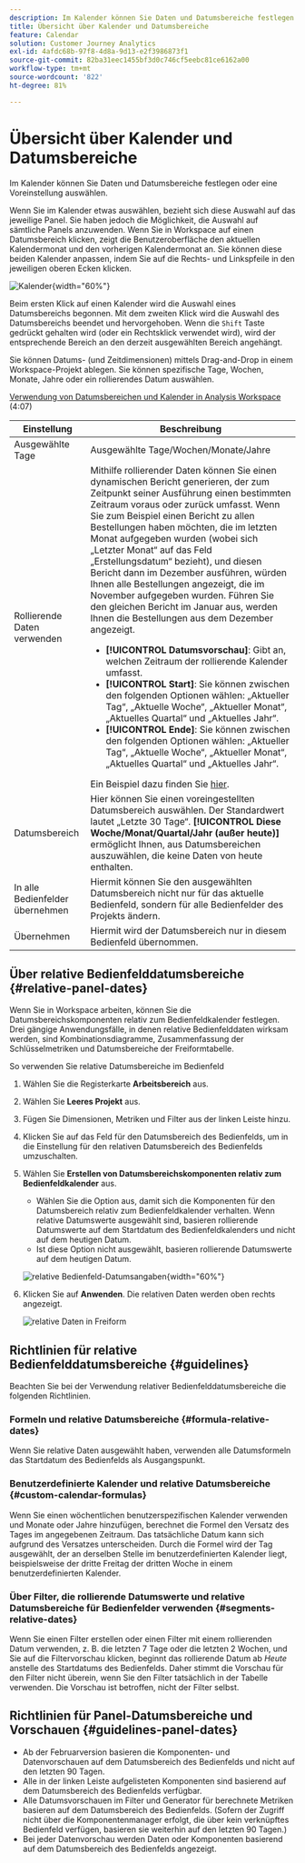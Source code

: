 ```yaml
---
description: Im Kalender können Sie Daten und Datumsbereiche festlegen oder eine Voreinstellung auswählen.
title: Übersicht über Kalender und Datumsbereiche
feature: Calendar
solution: Customer Journey Analytics
exl-id: 4afdc68b-97f8-4d8a-9d13-e2f3986873f1
source-git-commit: 82ba31eec1455bf3d0c746cf5eebc81ce6162a00
workflow-type: tm+mt
source-wordcount: '822'
ht-degree: 81%

---
```


# Übersicht über Kalender und Datumsbereiche

Im Kalender können Sie Daten und Datumsbereiche festlegen oder eine Voreinstellung auswählen.

Wenn Sie im Kalender etwas auswählen, bezieht sich diese Auswahl auf das jeweilige Panel. Sie haben jedoch die Möglichkeit, die Auswahl auf sämtliche Panels anzuwenden. Wenn Sie in Workspace auf einen Datumsbereich klicken, zeigt die Benutzeroberfläche den aktuellen Kalendermonat und den vorherigen Kalendermonat an. Sie können diese beiden Kalender anpassen, indem Sie auf die Rechts- und Linkspfeile in den jeweiligen oberen Ecken klicken.

![Kalender](assets/aw_calendar2.png){width="60%"}

Beim ersten Klick auf einen Kalender wird die Auswahl eines Datumsbereichs begonnen. Mit dem zweiten Klick wird die Auswahl des Datumsbereichs beendet und hervorgehoben. Wenn die `Shift` Taste gedrückt gehalten wird (oder ein Rechtsklick verwendet wird), wird der entsprechende Bereich an den derzeit ausgewählten Bereich angehängt.

Sie können Datums- (und Zeitdimensionen) mittels Drag-and-Drop in einem Workspace-Projekt ablegen. Sie können spezifische Tage, Wochen, Monate, Jahre oder ein rollierendes Datum auswählen.

[Verwendung von Datumsbereichen und Kalender in Analysis Workspace](https://experienceleague.adobe.com/docs/analytics-learn/tutorials/analysis-workspace/calendar-and-date-ranges/using-dates-in-analysis-workspace.html?lang=de) (4:07)

| Einstellung | Beschreibung |
| --- | --- |
| Ausgewählte Tage | Ausgewählte Tage/Wochen/Monate/Jahre |
| Rollierende Daten verwenden | Mithilfe rollierender Daten können Sie einen dynamischen Bericht generieren, der zum Zeitpunkt seiner Ausführung einen bestimmten Zeitraum voraus oder zurück umfasst. Wenn Sie zum Beispiel einen Bericht zu allen Bestellungen haben möchten, die im letzten Monat aufgegeben wurden (wobei sich „Letzter Monat“ auf das Feld „Erstellungsdatum“ bezieht), und diesen Bericht dann im Dezember ausführen, würden Ihnen alle Bestellungen angezeigt, die im November aufgegeben wurden. Führen Sie den gleichen Bericht im Januar aus, werden Ihnen die Bestellungen aus dem Dezember angezeigt.<ul><li>**[!UICONTROL Datumsvorschau]**: Gibt an, welchen Zeitraum der rollierende Kalender umfasst.</li><li>**[!UICONTROL Start]**: Sie können zwischen den folgenden Optionen wählen: „Aktueller Tag“, „Aktuelle Woche“, „Aktueller Monat“, „Aktuelles Quartal“ und „Aktuelles Jahr“.</li><li>**[!UICONTROL Ende]**: Sie können zwischen den folgenden Optionen wählen: „Aktueller Tag“, „Aktuelle Woche“, „Aktueller Monat“, „Aktuelles Quartal“ und „Aktuelles Jahr“.</li></ul>Ein Beispiel dazu finden Sie [hier](/help/components/date-ranges/custom-date-ranges.md). |
| Datumsbereich | Hier können Sie einen voreingestellten Datumsbereich auswählen. Der Standardwert lautet „Letzte 30 Tage“. **[!UICONTROL Diese Woche/Monat/Quartal/Jahr (außer heute)]** ermöglicht Ihnen, aus Datumsbereichen auszuwählen, die keine Daten von heute enthalten. |
| In alle Bedienfelder übernehmen | Hiermit können Sie den ausgewählten Datumsbereich nicht nur für das aktuelle Bedienfeld, sondern für alle Bedienfelder des Projekts ändern. |
| Übernehmen | Hiermit wird der Datumsbereich nur in diesem Bedienfeld übernommen. |

## Über relative Bedienfelddatumsbereiche {#relative-panel-dates}

Wenn Sie in Workspace arbeiten, können Sie die Datumsbereichskomponenten relativ zum Bedienfeldkalender festlegen. Drei gängige Anwendungsfälle, in denen relative Bedienfelddaten wirksam werden, sind Kombinationsdiagramme, Zusammenfassung der Schlüsselmetriken und Datumsbereiche der Freiformtabelle.

So verwenden Sie relative Datumsbereiche im Bedienfeld

1. Wählen Sie die Registerkarte **Arbeitsbereich** aus.
1. Wählen Sie **Leeres Projekt** aus.
1. Fügen Sie Dimensionen, Metriken und Filter aus der linken Leiste hinzu.
1. Klicken Sie auf das Feld für den Datumsbereich des Bedienfelds, um in die Einstellung für den relativen Datumsbereich des Bedienfelds umzuschalten.
1. Wählen Sie **Erstellen von Datumsbereichskomponenten relativ zum Bedienfeldkalender** aus.
   * Wählen Sie die Option aus, damit sich die Komponenten für den Datumsbereich relativ zum Bedienfeldkalender verhalten.
Wenn relative Datumswerte ausgewählt sind, basieren rollierende Datumswerte auf dem Startdatum des Bedienfeldkalenders und nicht auf dem heutigen Datum.
   * Ist diese Option nicht ausgewählt, basieren rollierende Datumswerte auf dem heutigen Datum.

   ![relative Bedienfeld-Datumsangaben](assets/relative-date-selected.png){width="60%"}

1. Klicken Sie auf **Anwenden**.
Die relativen Daten werden oben rechts angezeigt.

   ![relative Daten in Freiform ](assets/relative-date-range1.png)

## Richtlinien für relative Bedienfelddatumsbereiche {#guidelines}

Beachten Sie bei der Verwendung relativer Bedienfelddatumsbereiche die folgenden Richtlinien.

### Formeln und relative Datumsbereiche {#formula-relative-dates}

Wenn Sie relative Daten ausgewählt haben, verwenden alle Datumsformeln das Startdatum des Bedienfelds als Ausgangspunkt.

### Benutzerdefinierte Kalender und relative Datumsbereiche {#custom-calendar-formulas}

Wenn Sie einen wöchentlichen benutzerspezifischen Kalender verwenden und Monate oder Jahre hinzufügen, berechnet die Formel den Versatz des Tages im angegebenen Zeitraum. Das tatsächliche Datum kann sich aufgrund des Versatzes unterscheiden. Durch die Formel wird der Tag ausgewählt, der an derselben Stelle im benutzerdefinierten Kalender liegt, beispielsweise der dritte Freitag der dritten Woche in einem benutzerdefinierten Kalender.

### Über Filter, die rollierende Datumswerte und relative Datumsbereiche für Bedienfelder verwenden {#segments-relative-dates}

Wenn Sie einen Filter erstellen oder einen Filter mit einem rollierenden Datum verwenden, z. B. die letzten 7 Tage oder die letzten 2 Wochen, und Sie auf die Filtervorschau klicken, beginnt das rollierende Datum ab *Heute* anstelle des Startdatums des Bedienfelds. Daher stimmt die Vorschau für den Filter nicht überein, wenn Sie den Filter tatsächlich in der Tabelle verwenden. Die Vorschau ist betroffen, nicht der Filter selbst.

## Richtlinien für Panel-Datumsbereiche und Vorschauen {#guidelines-panel-dates}

* Ab der Februarversion basieren die Komponenten- und Datenvorschauen auf dem Datumsbereich des Bedienfelds und nicht auf den letzten 90 Tagen.
* Alle in der linken Leiste aufgelisteten Komponenten sind basierend auf dem Datumsbereich des Bedienfelds verfügbar.
* Alle Datumsvorschauen im Filter und Generator für berechnete Metriken basieren auf dem Datumsbereich des Bedienfelds. (Sofern der Zugriff nicht über die Komponentenmanager erfolgt, die über kein verknüpftes Bedienfeld verfügen, basieren sie weiterhin auf den letzten 90 Tagen.)
* Bei jeder Datenvorschau werden Daten oder Komponenten basierend auf dem Datumsbereich des Bedienfelds angezeigt.